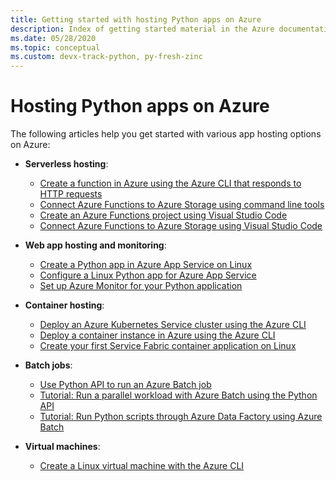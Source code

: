 ```yaml
---
title: Getting started with hosting Python apps on Azure
description: Index of getting started material in the Azure documentation for hosting Python app code.
ms.date: 05/28/2020
ms.topic: conceptual
ms.custom: devx-track-python, py-fresh-zinc
---
```


# Hosting Python apps on Azure

The following articles help you get started with various app hosting options on Azure:

- **Serverless hosting**:
  - [Create a function in Azure using the Azure CLI that responds to HTTP requests](/azure/azure-functions/functions-create-first-azure-function-azure-cli?pivots=programming-language-python)
  - [Connect Azure Functions to Azure Storage using command line tools](/azure/azure-functions/functions-add-output-binding-storage-queue-cli?tabs=bash%2Cbrowser&pivots=programming-language-python)
  - [Create an Azure Functions project using Visual Studio Code](/azure/azure-functions/functions-create-first-function-vs-code?pivots=programming-language-python)
  - [Connect Azure Functions to Azure Storage using Visual Studio Code](/azure/azure-functions/functions-add-output-binding-storage-queue-vs-code?pivots=programming-language-python)
  
- **Web app hosting and monitoring**:
  - [Create a Python app in Azure App Service on Linux](/azure/app-service/quickstart-python)
  - [Configure a Linux Python app for Azure App Service](/azure/app-service/configure-language-python)
  - [Set up Azure Monitor for your Python application](/azure/azure-monitor/app/opencensus-python)

- **Container hosting**:
  - [Deploy an Azure Kubernetes Service cluster using the Azure CLI](/azure/aks/kubernetes-walkthrough)
  - [Deploy a container instance in Azure using the Azure CLI](/azure/container-instances/container-instances-quickstart)
  - [Create your first Service Fabric container application on Linux](/azure/service-fabric/service-fabric-get-started-containers-linux)

- **Batch jobs**:
  - [Use Python API to run an Azure Batch job](/azure/batch/quick-run-python)
  - [Tutorial: Run a parallel workload with Azure Batch using the Python API](/azure/batch/tutorial-parallel-python)
  - [Tutorial: Run Python scripts through Azure Data Factory using Azure Batch](/azure/batch/tutorial-run-python-batch-azure-data-factory)

- **Virtual machines**:
  - [Create a Linux virtual machine with the Azure CLI](/azure/virtual-machines/linux/quick-create-cli)

